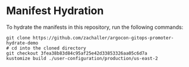 # Manifest Hydration

To hydrate the manifests in this repository, run the following commands:

```shell
git clone https://github.com/zachaller/argocon-gitops-promoter-hydrate-demo
# cd into the cloned directory
git checkout 3fea38b83d84c95af25e42d33853326aa05c6d7a
kustomize build ./user-configuration/production/us-east-2
```
